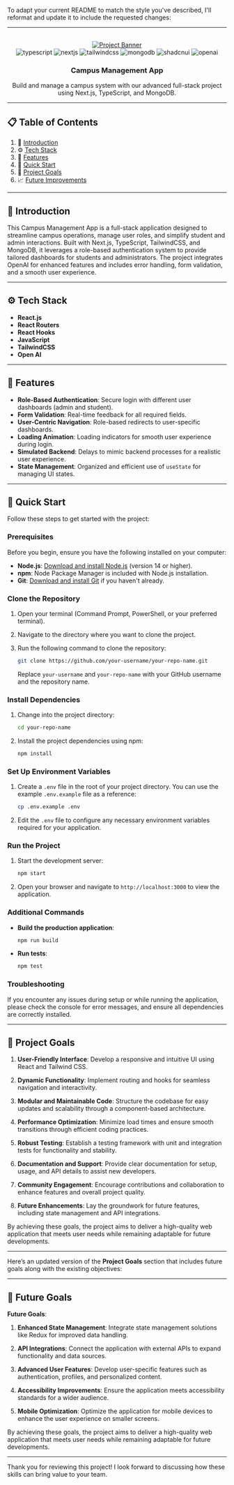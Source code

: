 To adapt your current README to match the style you've described, I'll reformat and update it to include the requested changes:

---

<div align="center">
  <br />
    <a href="https://github.com/your-github-username/campus-management-app" target="_blank">
      <img src="https://github.com/user-attachments/assets/769882e6-bae6-4932-a117-829cf34f809f" alt="Project Banner" />
    </a>
  <br />

  <div>
    <img src="https://img.shields.io/badge/-TypeScript-black?style=for-the-badge&logoColor=white&logo=typescript&color=3178C6" alt="typescript" />
    <img src="https://img.shields.io/badge/-Next_JS-black?style=for-the-badge&logoColor=white&logo=nextdotjs&color=000000" alt="nextjs" />
    <img src="https://img.shields.io/badge/-Tailwind_CSS-black?style=for-the-badge&logoColor=white&logo=tailwindcss&color=06B6D4" alt="tailwindcss" />
    <img src="https://img.shields.io/badge/-MongoDB-black?style=for-the-badge&logoColor=white&logo=mongodb&color=47A248" alt="mongodb" />
    <img src="https://img.shields.io/badge/-ShadCN_UI-black?style=for-the-badge&logoColor=white&logo=shadcnui&color=000000" alt="shadcnui" />
    <img src="https://img.shields.io/badge/-Open_AI-black?style=for-the-badge&logoColor=white&logo=openai&color=412991" alt="openai" />
  </div>

  <h3 align="center">Campus Management App</h3>

   <div align="center">
     Build and manage a campus system with our advanced full-stack project using Next.js, TypeScript, and MongoDB.
    </div>
</div>

---

## 📋 Table of Contents

1. 🤖 [Introduction](#introduction)
2. ⚙️ [Tech Stack](#tech-stack)
3. 🔋 [Features](#features)
4. 🤸 [Quick Start](#quick-start)
5. 🔗 [Project Goals](#project-goals)
6. 📈 [Future Improvements](#future-improvements)

---

## <a name="introduction">🤖 Introduction</a>

This Campus Management App is a full-stack application designed to streamline campus operations, manage user roles, and simplify student and admin interactions. Built with Next.js, TypeScript, TailwindCSS, and MongoDB, it leverages a role-based authentication system to provide tailored dashboards for students and administrators. The project integrates OpenAI for enhanced features and includes error handling, form validation, and a smooth user experience.

---

## <a name="tech-stack">⚙️ Tech Stack</a>

- **React.js**
- **React Routers**
- **React Hooks**
- **JavaScript**
- **TailwindCSS**
- **Open AI**

---

## <a name="features">🔋 Features</a>

- **Role-Based Authentication**: Secure login with different user dashboards (admin and student).
- **Form Validation**: Real-time feedback for all required fields.
- **User-Centric Navigation**: Role-based redirects to user-specific dashboards.
- **Loading Animation**: Loading indicators for smooth user experience during login.
- **Simulated Backend**: Delays to mimic backend processes for a realistic user experience.
- **State Management**: Organized and efficient use of `useState` for managing UI states.

---

## <a name="quick-start">🚀 Quick Start</a>

Follow these steps to get started with the project:

### Prerequisites

Before you begin, ensure you have the following installed on your computer:

- **Node.js**: [Download and install Node.js](https://nodejs.org/) (version 14 or higher).
- **npm**: Node Package Manager is included with Node.js installation.
- **Git**: [Download and install Git](https://git-scm.com/) if you haven't already.

### Clone the Repository

1. Open your terminal (Command Prompt, PowerShell, or your preferred terminal).
2. Navigate to the directory where you want to clone the project.
3. Run the following command to clone the repository:

   ```bash
   git clone https://github.com/your-username/your-repo-name.git
   ```

   Replace `your-username` and `your-repo-name` with your GitHub username and the repository name.

### Install Dependencies

1. Change into the project directory:

   ```bash
   cd your-repo-name
   ```

2. Install the project dependencies using npm:

   ```bash
   npm install
   ```

### Set Up Environment Variables

1. Create a `.env` file in the root of your project directory. You can use the example `.env.example` file as a reference:

   ```bash
   cp .env.example .env
   ```

2. Edit the `.env` file to configure any necessary environment variables required for your application.

### Run the Project

1. Start the development server:

   ```bash
   npm start
   ```

2. Open your browser and navigate to `http://localhost:3000` to view the application.

### Additional Commands

- **Build the production application**:

  ```bash
  npm run build
  ```

- **Run tests**:

  ```bash
  npm test
  ```

### Troubleshooting

If you encounter any issues during setup or while running the application, please check the console for error messages, and ensure all dependencies are correctly installed.

---

## <a name="project-goals">🎯 Project Goals</a>

1. **User-Friendly Interface**: Develop a responsive and intuitive UI using React and Tailwind CSS.

2. **Dynamic Functionality**: Implement routing and hooks for seamless navigation and interactivity.

3. **Modular and Maintainable Code**: Structure the codebase for easy updates and scalability through a component-based architecture.

4. **Performance Optimization**: Minimize load times and ensure smooth transitions through efficient coding practices.

5. **Robust Testing**: Establish a testing framework with unit and integration tests for functionality and stability.

6. **Documentation and Support**: Provide clear documentation for setup, usage, and API details to assist new developers.

7. **Community Engagement**: Encourage contributions and collaboration to enhance features and overall project quality.

8. **Future Enhancements**: Lay the groundwork for future features, including state management and API integrations.

By achieving these goals, the project aims to deliver a high-quality web application that meets user needs while remaining adaptable for future developments.

--- 

Here’s an updated version of the **Project Goals** section that includes future goals along with the existing objectives:

---

## <a name="future-goals">🎯 Future Goals</a>

**Future Goals**:

1. **Enhanced State Management**: Integrate state management solutions like Redux for improved data handling.

2. **API Integrations**: Connect the application with external APIs to expand functionality and data sources.

3. **Advanced User Features**: Develop user-specific features such as authentication, profiles, and personalized content.

4. **Accessibility Improvements**: Ensure the application meets accessibility standards for a wider audience.

5. **Mobile Optimization**: Optimize the application for mobile devices to enhance the user experience on smaller screens.

By achieving these goals, the project aims to deliver a high-quality web application that meets user needs while remaining adaptable for future developments.

--- 

Thank you for reviewing this project! I look forward to discussing how these skills can bring value to your team.
